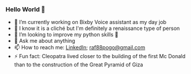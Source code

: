### Hello World 👋


- 🔧 I’m currently working on Bixby Voice assistant as my day job
- 📖 I know it is a cliché but I'm definitely a renaissance type of person
- 💪 I’m looking to improve my python skills 🐍
- 💬 Ask me about anything
- 📫 How to reach me: [LinkedIn](https://www.linkedin.com/in/rafal-lukasz-pogorzelski/); raf88pogo@gmail.com
- ⚡ Fun fact: Cleopatra lived closer to the building of the first Mc Donald than to the construction of the Great Pyramid of Giza 

